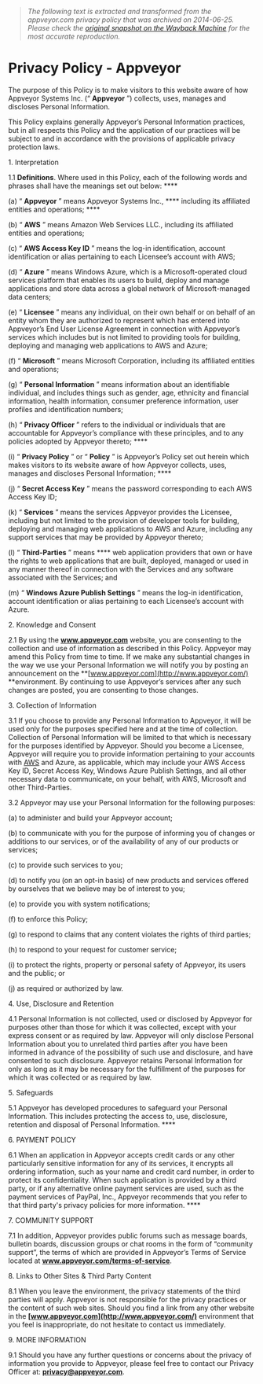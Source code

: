 > *The following text is extracted and transformed from the appveyor.com privacy policy that was archived on 2014-06-25. Please check the [original snapshot on the Wayback Machine](https://web.archive.org/web/20140625172443id_/http%3A//www.appveyor.com/privacy-policy) for the most accurate reproduction.*

# Privacy Policy - Appveyor

The purpose of this Policy is to make visitors to this website aware of how Appveyor Systems Inc. (“ **Appveyor** ”) collects, uses, manages and discloses Personal Information. 

This Policy explains generally Appveyor’s Personal Information practices, but in all respects this Policy and the application of our practices will be subject to and in accordance with the provisions of applicable privacy protection laws. 

1\. Interpretation 

1.1 **Definitions**. Where used in this Policy, each of the following words and phrases shall have the meanings set out below: ****

(a) “ **Appveyor** ” means Appveyor Systems Inc., **** including its affiliated entities and operations; ****

(b) “ **AWS** ” means Amazon Web Services LLC., including its affiliated entities and operations; 

(c) “ **AWS Access Key ID** ” means the log-in identification, account identification or alias pertaining to each Licensee’s account with AWS; 

(d) “ **Azure** ” means Windows Azure, which is a Microsoft-operated cloud services platform that enables its users to build, deploy and manage applications and store data across a global network of Microsoft-managed data centers; 

(e) “ **Licensee** ” means any individual, on their own behalf or on behalf of an entity whom they are authorized to represent which has entered into Appveyor’s End User License Agreement in connection with Appveyor’s services which includes but is not limited to providing tools for building, deploying and managing web applications to AWS and Azure; 

(f) “ **Microsoft** ” means Microsoft Corporation, including its affiliated entities and operations; 

(g) “ **Personal Information** ” means information about an identifiable individual, and includes things such as gender, age, ethnicity and financial information, health information, consumer preference information, user profiles and identification numbers; 

(h) “ **Privacy Officer** ” refers to the individual or individuals that are accountable for Appveyor’s compliance with these principles, and to any policies adopted by Appveyor thereto; ****

(i) “ **Privacy Policy** ” or “ **Policy** ” is Appveyor’s Policy set out herein which makes visitors to its website aware of how Appveyor collects, uses, manages and discloses Personal Information; ****

(j) “ **Secret Access Key** ” means the password corresponding to each AWS Access Key ID; 

(k) “ **Services** ” means the services Appveyor provides the Licensee, including but not limited to the provision of developer tools for building, deploying and managing web applications to AWS and Azure, including any support services that may be provided by Appveyor thereto; 

(l) “ **Third-Parties** ” means **** web application providers that own or have the rights to web applications that are built, deployed, managed or used in any manner thereof in connection with the Services and any software associated with the Services; and 

(m) “ **Windows Azure Publish Settings** ” means the log-in identification, account identification or alias pertaining to each Licensee’s account with Azure. 

2\. Knowledge and Consent 

2.1 By using the **www.appveyor.com** website, you are consenting to the collection and use of information as described in this Policy. Appveyor may amend this Policy from time to time. If we make any substantial changes in the way we use your Personal Information we will notify you by posting an announcement on the **[www.appveyor.com](http://www.appveyor.com/) **environment. By continuing to use Appveyor’s services after any such changes are posted, you are consenting to those changes. 

3\. Collection of Information 

3.1 If you choose to provide any Personal Information to Appveyor, it will be used only for the purposes specified here and at the time of collection. Collection of Personal Information will be limited to that which is necessary for the purposes identified by Appveyor. Should you become a Licensee, Appveyor will require you to provide information pertaining to your accounts with [AWS](http://www.amazon.com/) and Azure, as applicable, which may include your AWS Access Key ID, Secret Access Key, Windows Azure Publish Settings, and all other necessary data to communicate, on your behalf, with AWS, Microsoft and other Third-Parties. 

3.2 Appveyor may use your Personal Information for the following purposes: 

(a) to administer and build your Appveyor account; 

(b) to communicate with you for the purpose of informing you of changes or additions to our services, or of the availability of any of our products or services; 

(c) to provide such services to you; 

(d) to notify you (on an opt-in basis) of new products and services offered by ourselves that we believe may be of interest to you; 

(e) to provide you with system notifications; 

(f) to enforce this Policy; 

(g) to respond to claims that any content violates the rights of third parties; 

(h) to respond to your request for customer service; 

(i) to protect the rights, property or personal safety of Appveyor, its users and the public; or 

(j) as required or authorized by law. 

4\. Use, Disclosure and Retention 

4.1 Personal Information is not collected, used or disclosed by Appveyor for purposes other than those for which it was collected, except with your express consent or as required by law. Appveyor will only disclose Personal Information about you to unrelated third parties after you have been informed in advance of the possibility of such use and disclosure, and have consented to such disclosure. Appveyor retains Personal Information for only as long as it may be necessary for the fulfillment of the purposes for which it was collected or as required by law. 

5\. Safeguards 

5.1 Appveyor has developed procedures to safeguard your Personal Information. This includes protecting the access to, use, disclosure, retention and disposal of Personal Information. ****

6\. PAYMENT POLICY 

6.1 When an application in Appveyor accepts credit cards or any other particularly sensitive information for any of its services, it encrypts all ordering information, such as your name and credit card number, in order to protect its confidentiality. When such application is provided by a third party, or if any alternative online payment services are used, such as the payment services of PayPal, Inc., Appveyor recommends that you refer to that third party's privacy policies for more information. ****

7\. COMMUNITY SUPPORT 

7.1 In addition, Appveyor provides public forums such as message boards, bulletin boards, discussion groups or chat rooms in the form of “community support”, the terms of which are provided in Appveyor’s Terms of Service located at **www.appveyor.com/terms-of-service**. 

8\. Links to Other Sites & Third Party Content 

8.1 When you leave the environment, the privacy statements of the third parties will apply. Appveyor is not responsible for the privacy practices or the content of such web sites. Should you find a link from any other website in the **[www.appveyor.com](http://www.appveyor.com/)** environment that you feel is inappropriate, do not hesitate to contact us immediately. 

9\. MORE INFORMATION 

9.1 Should you have any further questions or concerns about the privacy of information you provide to Appveyor, please feel free to contact our Privacy Officer at: **privacy@appveyor.com**. 

